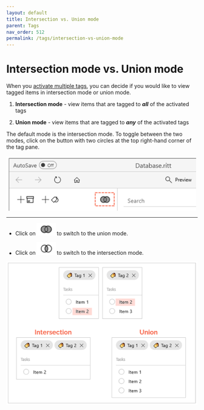 ```yaml
---
layout: default
title: Intersection vs. Union mode
parent: Tags
nav_order: 512
permalink: /tags/intersection-vs-union-mode
---
```


# Intersection mode vs. Union mode

When you [activate multiple tags](/tags/activating-tags#activating-multiple-tags), you can decide if you would like to view tagged items in intersection mode or union mode.

1. **Intersection mode** - view items that are tagged to ***all*** of the activated tags

2. **Union mode** - view items that are tagged to ***any*** of the activated tags

The default mode is the intersection mode. To toggle between the two modes, click on the button with two circles at the top right-hand corner of the tag pane.<br/><br/><img src="../img/Toggle-Intersection-Union.png" alt="Toggle intersection union mode" width="500"/><br/>

---

- Click on<img src="../img/Button-Union.png" alt="Union Button" width="50" style="padding: 0px 3px 0px 3px"/>to switch to the union mode.

- Click on<img src="../img/Button-Intersection.png" alt="Intersection Button" width="50" style="padding: 0px 3px 0px 3px"/>to switch to the intersection mode.

![Intersection vs Union](../img/Intersection-vs-Union.png)
